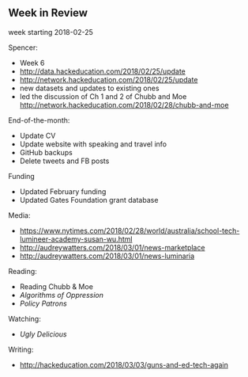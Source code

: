 ## Week in Review

week starting 2018-02-25

Spencer:
* Week 6
* http://data.hackeducation.com/2018/02/25/update
* http://network.hackeducation.com/2018/02/25/update
* new datasets and updates to existing ones
* led the discussion of Ch 1 and 2 of Chubb and Moe http://network.hackeducation.com/2018/02/28/chubb-and-moe

End-of-the-month:
* Update CV
* Update website with speaking and travel info
* GitHub backups
* Delete tweets and FB posts

Funding
* Updated February funding
* Updated Gates Foundation grant database

Media:
* https://www.nytimes.com/2018/02/28/world/australia/school-tech-lumineer-academy-susan-wu.html
* http://audreywatters.com/2018/03/01/news-marketplace
* http://audreywatters.com/2018/03/01/news-luminaria

Reading:
* Reading Chubb & Moe
* _Algorithms of Oppression_
* _Policy Patrons_

Watching:
* _Ugly Delicious_

Writing:
* http://hackeducation.com/2018/03/03/guns-and-ed-tech-again
